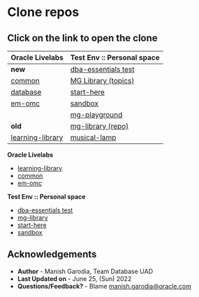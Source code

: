 # Clone repos

## Click on the link to open the clone

<style>
.heatMap {
    width: 100%;
    text-align: left;
}
</style>

<div class="heatMap">

| Oracle Livelabs     | Test Env :: Personal space                                                    |
|---------------------|-------------------------------------------------------------------------------|
| **new** 		      | [dba-essentials test](./../../../mg-playground/projects/dba-essentials-test)  |
| [common](./../../../oracle-livelabs/common) | [MG Library (topics)](./../../../mg-playground/mg-library) |
| [database](./../../../oracle-livelabs/database) | [start-here](./../../start-here) |
| [em-omc](./../../../oracle-livelabs/em-omc) | [sandbox](./../../z-sandbox)         | 
|  					| [mg-playground](./../../../mg-playground)  		  |
| **old**     		  | [mg-library (repo)](./../../../mg-library)        | 
| [learning-library](./../../../learning-library)  | [musical-lamp](./../../../musical-lamp) 		  |


<if type="hidden">

**Oracle Livelabs**

 - [learning-library](./../../../learning-library)
 - [common](./../../../oracle-livelabs/common)
 - [em-omc](./../../../oracle-livelabs/em-omc)

**Test Env :: Personal space**

 - [dba-essentials test](http://127.0.0.1:3001/mg-playground/projects/dba-essentials-test)
 - [mg-library](./../../../mg-playground/mg-library)
 - [start-here](./../../../mg-playground/start-here)
 - [sandbox](./../../../mg-playground/z-sandbox)

</if>

## Acknowledgements

 - **Author** - Manish Garodia, Team Database UAD
 - **Last Updated on** - June 25, (Sun) 2022
 - **Questions/Feedback?** - Blame [manish.garodia@oracle.com](./files/email.md)
